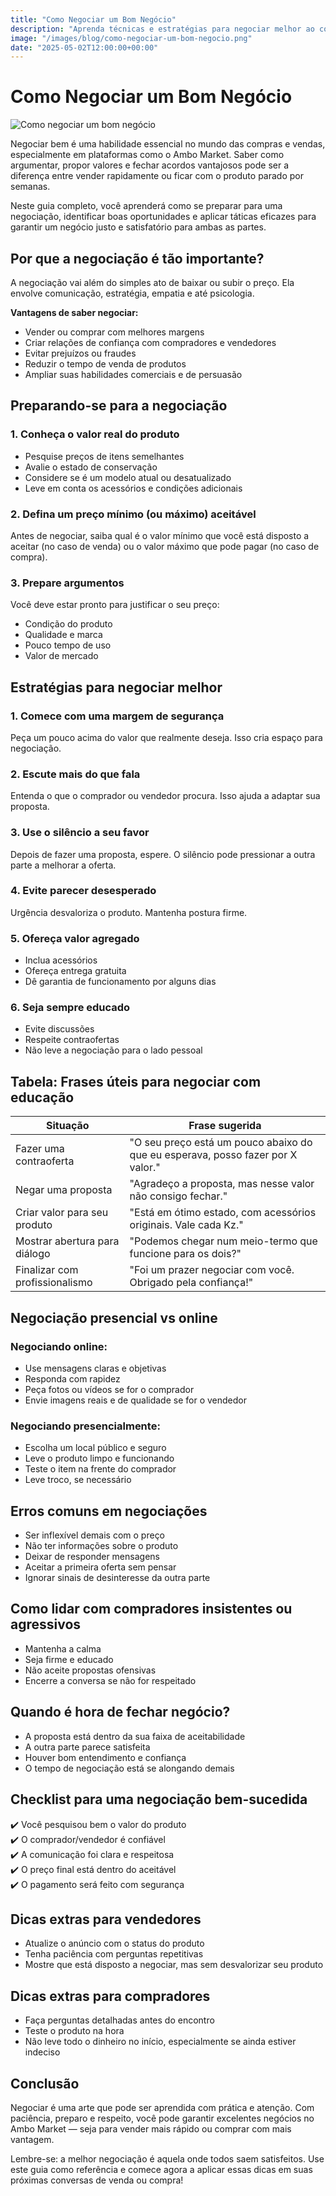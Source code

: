 ```yaml
---
title: "Como Negociar um Bom Negócio"
description: "Aprenda técnicas e estratégias para negociar melhor ao comprar ou vender no Ambo Market."
image: "/images/blog/como-negociar-um-bom-negocio.png"
date: "2025-05-02T12:00:00+00:00" 
---
```


# Como Negociar um Bom Negócio

![Como negociar um bom negócio](/images/blog/como-negociar-um-bom-negocio.png)

Negociar bem é uma habilidade essencial no mundo das compras e vendas, especialmente em plataformas como o Ambo Market. Saber como argumentar, propor valores e fechar acordos vantajosos pode ser a diferença entre vender rapidamente ou ficar com o produto parado por semanas.

Neste guia completo, você aprenderá como se preparar para uma negociação, identificar boas oportunidades e aplicar táticas eficazes para garantir um negócio justo e satisfatório para ambas as partes.

## Por que a negociação é tão importante?

A negociação vai além do simples ato de baixar ou subir o preço. Ela envolve comunicação, estratégia, empatia e até psicologia.

**Vantagens de saber negociar:**

- Vender ou comprar com melhores margens
- Criar relações de confiança com compradores e vendedores
- Evitar prejuízos ou fraudes
- Reduzir o tempo de venda de produtos
- Ampliar suas habilidades comerciais e de persuasão

## Preparando-se para a negociação

### 1. Conheça o valor real do produto

- Pesquise preços de itens semelhantes
- Avalie o estado de conservação
- Considere se é um modelo atual ou desatualizado
- Leve em conta os acessórios e condições adicionais

### 2. Defina um preço mínimo (ou máximo) aceitável

Antes de negociar, saiba qual é o valor mínimo que você está disposto a aceitar (no caso de venda) ou o valor máximo que pode pagar (no caso de compra).

### 3. Prepare argumentos

Você deve estar pronto para justificar o seu preço:

- Condição do produto
- Qualidade e marca
- Pouco tempo de uso
- Valor de mercado

## Estratégias para negociar melhor

### 1. Comece com uma margem de segurança

Peça um pouco acima do valor que realmente deseja. Isso cria espaço para negociação.

### 2. Escute mais do que fala

Entenda o que o comprador ou vendedor procura. Isso ajuda a adaptar sua proposta.

### 3. Use o silêncio a seu favor

Depois de fazer uma proposta, espere. O silêncio pode pressionar a outra parte a melhorar a oferta.

### 4. Evite parecer desesperado

Urgência desvaloriza o produto. Mantenha postura firme.

### 5. Ofereça valor agregado

- Inclua acessórios
- Ofereça entrega gratuita
- Dê garantia de funcionamento por alguns dias

### 6. Seja sempre educado

- Evite discussões
- Respeite contraofertas
- Não leve a negociação para o lado pessoal

## Tabela: Frases úteis para negociar com educação

| Situação                     | Frase sugerida                                               |
|-----------------------------|--------------------------------------------------------------|
| Fazer uma contraoferta      | "O seu preço está um pouco abaixo do que eu esperava, posso fazer por X valor." |
| Negar uma proposta          | "Agradeço a proposta, mas nesse valor não consigo fechar."  |
| Criar valor para seu produto| "Está em ótimo estado, com acessórios originais. Vale cada Kz." |
| Mostrar abertura para diálogo| "Podemos chegar num meio-termo que funcione para os dois?" |
| Finalizar com profissionalismo| "Foi um prazer negociar com você. Obrigado pela confiança!" |

## Negociação presencial vs online

### Negociando online:

- Use mensagens claras e objetivas
- Responda com rapidez
- Peça fotos ou vídeos se for o comprador
- Envie imagens reais e de qualidade se for o vendedor

### Negociando presencialmente:

- Escolha um local público e seguro
- Leve o produto limpo e funcionando
- Teste o item na frente do comprador
- Leve troco, se necessário

## Erros comuns em negociações

- Ser inflexível demais com o preço
- Não ter informações sobre o produto
- Deixar de responder mensagens
- Aceitar a primeira oferta sem pensar
- Ignorar sinais de desinteresse da outra parte

## Como lidar com compradores insistentes ou agressivos

- Mantenha a calma
- Seja firme e educado
- Não aceite propostas ofensivas
- Encerre a conversa se não for respeitado

## Quando é hora de fechar negócio?

- A proposta está dentro da sua faixa de aceitabilidade
- A outra parte parece satisfeita
- Houver bom entendimento e confiança
- O tempo de negociação está se alongando demais

## Checklist para uma negociação bem-sucedida

✔️ Você pesquisou bem o valor do produto  
✔️ O comprador/vendedor é confiável  
✔️ A comunicação foi clara e respeitosa  
✔️ O preço final está dentro do aceitável  
✔️ O pagamento será feito com segurança

## Dicas extras para vendedores

- Atualize o anúncio com o status do produto
- Tenha paciência com perguntas repetitivas
- Mostre que está disposto a negociar, mas sem desvalorizar seu produto

## Dicas extras para compradores

- Faça perguntas detalhadas antes do encontro
- Teste o produto na hora
- Não leve todo o dinheiro no início, especialmente se ainda estiver indeciso

## Conclusão

Negociar é uma arte que pode ser aprendida com prática e atenção. Com paciência, preparo e respeito, você pode garantir excelentes negócios no Ambo Market — seja para vender mais rápido ou comprar com mais vantagem.

Lembre-se: a melhor negociação é aquela onde todos saem satisfeitos. Use este guia como referência e comece agora a aplicar essas dicas em suas próximas conversas de venda ou compra!
